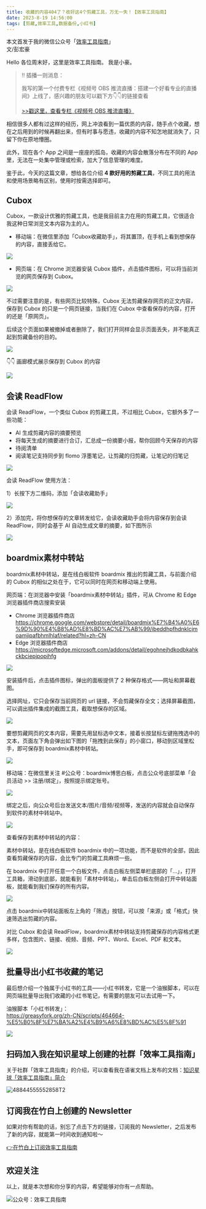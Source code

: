 ```yaml
---
title: 收藏的内容404了？收好这4个剪藏工具，万无一失！【效率工具指南】  
date: 2023-8-19 14:56:00               
tags: [剪藏,效率工具,数据备份,小红书]                                                                               
---
```

本文首发于我的微信公众号「[效率工具指南](https://mp.weixin.qq.com/s/om6yyYrSJoDVLhkw34X1aw)」       
文/彭宏豪   


Hello 各位周末好，这里是效率工具指南。 
我是小豪。  

> ‼️ 插播一则消息：   
> 
> 我写的第一个付费专栏《视频号 OBS 推流直播：搭建一个好看专业的直播间》上线了，感兴趣的朋友可以戳下方👇👇的链接查看    
> 
> [>>戳这里，查看专栏《视频号 OBS 推流直播》](https://mp.weixin.qq.com/s/iRSY4qStavyrns5KXWfM6Q)     

相信很多人都有过这样的经历，网上冲浪看到一篇优质的内容，随手点个收藏，想在之后用到的时候再翻出来，但有时事与愿违，收藏的内容不知怎地就消失了，只留下你在原地懵圈。

此外，现在各个 App 之间是一座座的孤岛，收藏的内容会散落分布在不同的 App 里，无法在一处集中管理或检索，加大了信息管理的难度。   

鉴于此，今天的这篇文章，想给各位介绍 **4 款好用的剪藏工具**，不同工具的用法和使用场景略有区别，使用时按需选择即可。  


## Cubox

Cubox，一款设计优雅的剪藏工具，也是我目前主力在用的剪藏工具，它很适合我这种日常浏览文本内容为主的人。  

* 移动端：在微信里添加「Cubox收藏助手」，将其置顶，在手机上看到想保存的内容，直接丢给它。   

![](https://article-picbed-1302715071.cos.ap-guangzhou.myqcloud.com/2023/08/19/16924215988699.jpg)

* 网页端：在 Chrome 浏览器安装 Cubox 插件，点击插件图标，可以将当前浏览的网页保存到 Cubox。     

![](https://article-picbed-1302715071.cos.ap-guangzhou.myqcloud.com/2023/08/19/16924219262461.jpg)

不过需要注意的是，有些网页比较特殊，Cubox 无法剪藏保存网页的正文内容，保存到 Cubox 的只是一个网页链接，当我们在 Cubox 中查看保存的内容，打开的还是「原网页」。  

后续这个页面如果被撤掉或者删除了，我们打开同样会显示页面丢失，并不能真正起到剪藏备份的目的。   

![](https://article-picbed-1302715071.cos.ap-guangzhou.myqcloud.com/2023/08/19/16924229220922.jpg)

👇👇 画廊模式展示保存到 Cubox 的内容   

![](https://article-picbed-1302715071.cos.ap-guangzhou.myqcloud.com/2023/08/19/16924182824686.jpg)


## 会读 ReadFlow

会读 ReadFlow，一个类似 Cubox 的剪藏工具，不过相比 Cubox，它额外多了一些功能：  

- AI 生成剪藏内容的摘要预览
- 将每天生成的摘要进行合订，汇总成一份摘要小报，帮你回顾今天保存的内容    
- 待阅清单    
- 阅读笔记支持同步到 flomo 浮墨笔记，让剪藏的归剪藏，让笔记的归笔记  


![](https://article-picbed-1302715071.cos.ap-guangzhou.myqcloud.com/2023/08/19/zu-he-3.png)


会读 ReadFlow 使用方法：  

1）长按下方二维码，添加「会读收藏助手」

![](https://article-picbed-1302715071.cos.ap-guangzhou.myqcloud.com/2023/08/19/16924234301194.jpg)

2）添加完，将你想保存的文章转发给它，会读收藏助手会将内容保存到会读 ReadFlow，同时会基于 AI 自动生成文章的摘要，如下图所示        

![](https://article-picbed-1302715071.cos.ap-guangzhou.myqcloud.com/2023/08/19/16924235221463.jpg)


## boardmix素材中转站


boardmix素材中转站，是在线白板软件 boardmix 推出的剪藏工具，与前面介绍的 Cubox 的相似之处在于，它可以同时在网页和移动端上使用。   

网页端：在浏览器中安装「boardmix素材中转站」插件，可从 Chrome 和 Edge 浏览器插件商店搜索安装  

* Chrome 浏览器插件商店 https://chrome.google.com/webstore/detail/boardmix%E7%B4%A0%E6%9D%90%E4%B8%AD%E8%BD%AC%E7%AB%99/ibeddhpfhdnklcjmoamjipafbhmlhlaf/related?hl=zh-CN         
* Edge 浏览器插件商店 https://microsoftedge.microsoft.com/addons/detail/egohnejhdkodbkahkckbciepjpopihfg    

![](https://article-picbed-1302715071.cos.ap-guangzhou.myqcloud.com/2023/08/19/16924242406428.jpg)

安装插件后，点击插件图标，弹出的面板提供了 2 种保存格式——网址和屏幕截图。  

选择网址，它只会保存当前网页的 url 链接，不会剪藏保存全文；选择屏幕截图，可以调出插件集成的截图工具，截取想保存的区域。   

![](https://article-picbed-1302715071.cos.ap-guangzhou.myqcloud.com/2023/08/19/16924251412831.jpg)

要想剪藏网页的文本内容，需要先用鼠标选中文本，接着长按鼠标左键拖拽选中的文本，页面左下角会弹出如下图的「拖拽到此保存」的小窗口，移动到区域里松手，即可保存到 boardmix素材中转站。    


![](https://article-picbed-1302715071.cos.ap-guangzhou.myqcloud.com/2023/08/19/16924254032931.jpg)

移动端：在微信里关注 #公众号：boardmix博思白板，点击公众号底部菜单「会员活动 >> 注册/绑定」，按照提示绑定账号。   

![](https://article-picbed-1302715071.cos.ap-guangzhou.myqcloud.com/2023/08/19/16924258326581.jpg)

绑定之后，向公众号后台发送文本/图片/音频/视频等，发送的内容就会自动保存到软件的素材中转站中。    

![](https://article-picbed-1302715071.cos.ap-guangzhou.myqcloud.com/2023/08/19/16924248164486.jpg)


查看保存到素材中转站的内容：

素材中转站，是在线白板软件 boardmix 中的一项功能，而不是软件的全部，因此查看剪藏保存的内容，会比专门的剪藏工具麻烦一些。  

在 boardmix 中打开任意一个白板文件，点击白板左侧菜单栏底部的「…」，打开工具箱，滑动到底部，就能看到「素材中转站」，单击后白板左侧会打开中转站面板，就能看到我们保存的所有内容。   

![](https://article-picbed-1302715071.cos.ap-guangzhou.myqcloud.com/2023/08/19/16924261074999.jpg)

点击 boardmix中转站面板左上角的「筛选」按钮，可以按「来源」或「格式」快速筛选出剪藏的内容。    

对比 Cubox 和会读 ReadFlow，boardmix素材中转站支持剪藏保存的内容格式更多样，包含图片、链接、视频、音频、PPT、Word、Excel、PDF 和文本。    

![](https://article-picbed-1302715071.cos.ap-guangzhou.myqcloud.com/2023/08/19/16924265310813.jpg)


## 批量导出小红书收藏的笔记

最后想介绍一个独属于小红书的工具——小红书转发，它是一个油猴脚本，可以在网页端批量导出我们收藏的小红书笔记，有需要的朋友可以去试用一下。    

油猴脚本「小红书转发」：    
https://greasyfork.org/zh-CN/scripts/464664-%E5%B0%8F%E7%BA%A2%E4%B9%A6%E8%BD%AC%E5%8F%91

![](https://article-picbed-1302715071.cos.ap-guangzhou.myqcloud.com/2023/08/19/16924268789463.jpg)


## 扫码加入我在知识星球上创建的社群「效率工具指南」  

关于社群「效率工具指南」的介绍，可以查看我在语雀文档上发布的文档：[知识星球「效率工具指南」简介](https://www.yuque.com/penghonghao/af0aai/glwrg2dl0dqlegi6?singleDoc#)    

![48844555552858T2](https://article-picbed-1302715071.cos.ap-guangzhou.myqcloud.com/2023/03/25/48844555552858t2.JPG)


## 订阅我在竹白上创建的 Newsletter   

如果对你有帮助的话，别忘了点击下方的链接，订阅我的 Newsletter，之后发布了新的内容，就能第一时间收到通知啦～  

[👉在竹白上订阅效率工具指南](https://penghh.zhubai.love/)         

## 欢迎关注     

以上，就是本次想和你分享的内容，希望能够对你有一点帮助。     

![公众号：效率工具指南](https://article-picbed-1302715071.cos.ap-guangzhou.myqcloud.com/2021/05/28/gong-zhong-hao-wei-bu-er-wei-ma-dailogo.png)   







